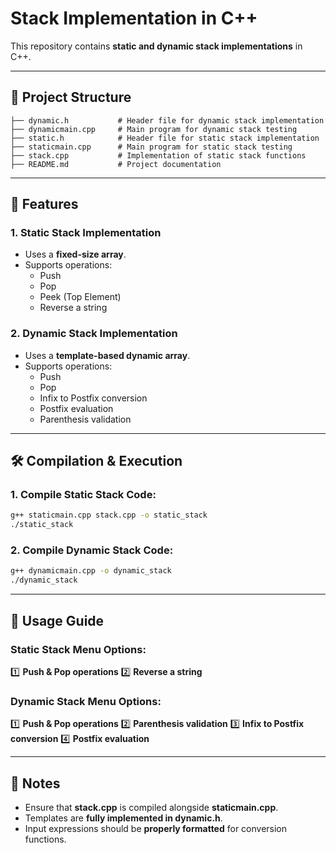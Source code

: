 # Stack Implementation in C++

This repository contains **static and dynamic stack implementations** in C++.

---
## 📂 **Project Structure**

```
├── dynamic.h           # Header file for dynamic stack implementation
├── dynamicmain.cpp     # Main program for dynamic stack testing
├── static.h            # Header file for static stack implementation
├── staticmain.cpp      # Main program for static stack testing
├── stack.cpp           # Implementation of static stack functions
├── README.md           # Project documentation
```

---
## 🚀 **Features**

### **1. Static Stack Implementation**
- Uses a **fixed-size array**.
- Supports operations:
  - Push
  - Pop
  - Peek (Top Element)
  - Reverse a string

### **2. Dynamic Stack Implementation**
- Uses a **template-based dynamic array**.
- Supports operations:
  - Push
  - Pop
  - Infix to Postfix conversion
  - Postfix evaluation
  - Parenthesis validation

---
## 🛠️ **Compilation & Execution**

### **1. Compile Static Stack Code:**
```sh
g++ staticmain.cpp stack.cpp -o static_stack
./static_stack
```

### **2. Compile Dynamic Stack Code:**
```sh
g++ dynamicmain.cpp -o dynamic_stack
./dynamic_stack
```

---
## 🔗 **Usage Guide**

### **Static Stack Menu Options:**
1️⃣ **Push & Pop operations**
2️⃣ **Reverse a string**

### **Dynamic Stack Menu Options:**
1️⃣ **Push & Pop operations**
2️⃣ **Parenthesis validation**
3️⃣ **Infix to Postfix conversion**
4️⃣ **Postfix evaluation**

---
## 📝 **Notes**
- Ensure that **stack.cpp** is compiled alongside **staticmain.cpp**.
- Templates are **fully implemented in dynamic.h**.
- Input expressions should be **properly formatted** for conversion functions.



